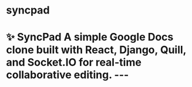# syncpad
# ✨ SyncPad  A simple Google Docs clone built with **React**, **Django**, **Quill**, and **Socket.IO** for real-time collaborative editing.  ---
